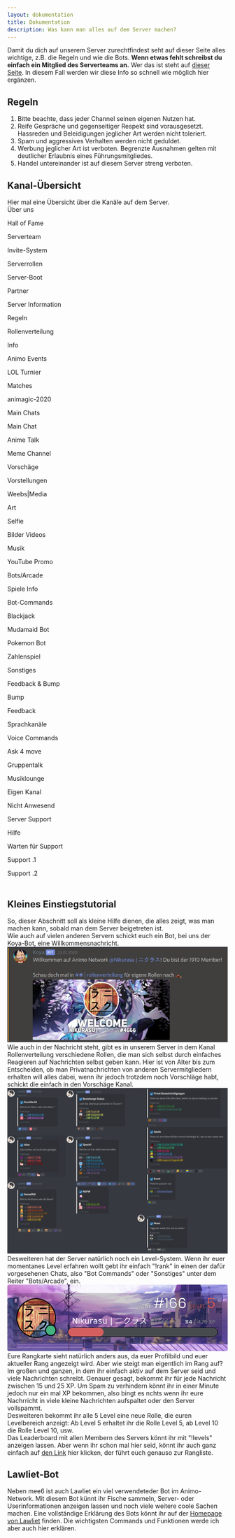 ```yaml
---
layout: dokumentation
title: Dokumentation
description: Was kann man alles auf dem Server machen?
---
```

<p>Damit du dich auf unserem Server zurechtfindest seht auf dieser Seite alles wichtige, z.B. die Regeln und wie die Bots. <b>Wenn etwas fehlt schreibst du einfach ein Mitglied des Serverteams an.</b> Wer das ist steht auf <a href="#"> dieser Seite</a>. In diesem Fall werden wir diese Info so schnell wie m&ouml;glich hier erg&auml;nzen.
<h2 class="tableOfContents">Regeln</h2>
<ol>
    <li>Bitte beachte, dass jeder Channel seinen eigenen Nutzen hat.</li>
    <li>Reife Gespräche und gegenseitiger Respekt sind vorausgesetzt. Hassreden und Beleidigungen jeglicher Art werden nicht toleriert.</li>
    <li>Spam und aggressives Verhalten werden nicht geduldet.</li>
    <li>Werbung jeglicher Art ist verboten. Begrenzte Ausnahmen gelten mit deutlicher Erlaubnis eines Führungsmitgliedes.</li>
    <li>Handel untereinander ist auf diesem Server streng verboten.</li>
</ol>
<h2 class="table of contents">Kanal-&Uuml;bersicht</h2>
Hier mal eine &Uuml;bersicht &uuml;ber die Kan&auml;le auf dem Server.
<div class="accordion" id="firstacc">&Uuml;ber uns<i class="fa fa-chevron-down" aria-hidden="true"></i></div>
<div class="panel">
    <p><i class="fa fa-hashtag" aria-hidden="true"></i>Hall of Fame</p>
    <p><i class="fa fa-hashtag" aria-hidden="true"></i>Serverteam</p>
    <p><i class="fa fa-hashtag" aria-hidden="true"></i>Invite-System</p>
    <p><i class="fa fa-hashtag" aria-hidden="true"></i>Serverrollen</p>
    <p><i class="fa fa-hashtag" aria-hidden="true"></i>Server-Boot</p>
    <p><i class="fa fa-hashtag" aria-hidden="true"></i>Partner</p>
</div>
<div class="accordion">Server Information<i class="fa fa-chevron-down" aria-hidden="true"></i></div>
<div class="panel">
    <p><i class="fa fa-hashtag" aria-hidden="true"></i>Regeln</p>
    <p><i class="fa fa-hashtag" aria-hidden="true"></i>Rollenverteilung</p>
    <p><i class="fa fa-hashtag" aria-hidden="true"></i>Info</p>
    <p><i class="fa fa-hashtag" aria-hidden="true"></i>Animo Events</p>
</div>
<div class="accordion">LOL Turnier<i class="fa fa-chevron-down" aria-hidden="true"></i></div>
<div class="panel">
    <p><i class="fa fa-hashtag" aria-hidden="true"></i>Matches</p>
    <p><i class="fa fa-hashtag" aria-hidden="true"></i>animagic-2020</p>
</div>
<div class="accordion">Main  Chats<i class="fa fa-chevron-down" aria-hidden="true"></i></div>
<div class="panel">
    <p><i class="fa fa-hashtag" aria-hidden="true"></i>Main Chat</p>
    <p><i class="fa fa-hashtag" aria-hidden="true"></i>Anime Talk</p>
    <p><i class="fa fa-hashtag" aria-hidden="true"></i>Meme Channel</p>
    <p><i class="fa fa-hashtag" aria-hidden="true"></i>Vorsch&auml;ge</p>
    <p><i class="fa fa-hashtag" aria-hidden="true"></i>Vorstellungen</p>    
</div>
<div class="accordion">Weebs|Media<i class="fa fa-chevron-down" aria-hidden="true"></i></div>
<div class="panel">
    <p><i class="fa fa-hashtag" aria-hidden="true"></i>Art</p>
    <p><i class="fa fa-hashtag" aria-hidden="true"></i>Selfie</p>
    <p><i class="fa fa-hashtag" aria-hidden="true"></i>Bilder Videos</p>
    <p><i class="fa fa-hashtag" aria-hidden="true"></i>Musik</p>
    <p><i class="fa fa-hashtag" aria-hidden="true"></i>YouTube Promo</p>
</div>
<div class="accordion">Bots/Arcade<i class="fa fa-chevron-down" aria-hidden="true"></i></div>
<div class="panel">
    <p><i class="fa fa-hashtag" aria-hidden="true"></i>Spiele Info</p>
    <p><i class="fa fa-hashtag" aria-hidden="true"></i>Bot-Commands</p>
    <p><i class="fa fa-hashtag" aria-hidden="true"></i>Blackjack</p>
    <p><i class="fa fa-hashtag" aria-hidden="true"></i>Mudamaid Bot</p>
    <p><i class="fa fa-hashtag" aria-hidden="true"></i>Pokemon Bot</p>
    <p><i class="fa fa-hashtag" aria-hidden="true"></i>Zahlenspiel</p>
    <p><i class="fa fa-hashtag" aria-hidden="true"></i>Sonstiges</p>
</div>
<div class="accordion">Feedback & Bump<i class="fa fa-chevron-down" aria-hidden="true"></i></div>
<div class="panel">
    <p><i class="fa fa-hashtag" aria-hidden="true"></i>Bump</p>
    <p><i class="fa fa-hashtag" aria-hidden="true"></i>Feedback</p>
</div>
<div class="accordion">Sprachkan&auml;le<i class="fa fa-chevron-down" aria-hidden="true"></i></div>
<div class="panel">
    <p><i class="fa fa-hashtag" aria-hidden="true"></i>Voice Commands</p>
    <p><i class="fa fa-volume-up" aria-hidden="true"></i>Ask 4 move</p>
    <p><i class="fa fa-volume-up" aria-hidden="true"></i>Gruppentalk</p>
    <p><i class="fa fa-volume-up" aria-hidden="true"></i>Musiklounge</p>
    <p><i class="fa fa-volume-up" aria-hidden="true"></i>Eigen Kanal</p>
    <p><i class="fa fa-volume-up" aria-hidden="true"></i>Nicht Anwesend</p>
</div>
<div class="accordion" id="lastacc">Server Support<i class="fa fa-chevron-down" aria-hidden="true"></i></div>
<div class="panel">
    <p><i class="fa fa-hashtag" aria-hidden="true"></i>Hilfe</p>
    <p><i class="fa fa-volume-up" aria-hidden="true"></i>Warten f&uuml;r Support</p>
    <p><i class="fa fa-volume-up" aria-hidden="true"></i>Support .1</p>
    <p><i class="fa fa-volume-up" aria-hidden="true"></i>Support .2</p>
</div>

<h2 class="tableOfContents" style="margin-top: 50px;">Kleines Einstiegstutorial</h2>

So, dieser Abschnitt soll als kleine Hilfe dienen, die alles zeigt, was man machen kann, sobald man dem Server beigetreten ist.<br>
Wie auch auf vielen anderen Servern schickt euch ein Bot, bei uns der Koya-Bot, eine Willkommensnachricht.
<img src="assets/images/KoyaWelcome.png" alt="Willkommensnachricht"><br>
Wie auch in der Nachricht steht, gibt es in unserem Server in dem Kanal Rollenverteilung verschiedene Rollen, die man sich selbst durch einfaches Reagieren auf Nachrichten selbst geben kann. Hier ist von Alter bis zum Entscheiden, ob man Privatnachrichten von anderen Servermitgliedern erhalten will alles dabei, wenn ihr jedoch trotzdem noch Vorschl&auml;ge habt, schickt die einfach in den Vorsch&auml;ge Kanal.
<img src="assets/images/LawlietRoles.png" alt="SelfRoles"><br>
Desweiteren hat der Server natürlich noch ein Level-System. Wenn ihr euer momentanes Level erfahren wollt gebt ihr einfach "!rank" in einen der daf&uuml;r vorgesehenen Chats, also "Bot Commands" oder "Sonstiges" unter dem Reiter "Bots/Arcade", ein.
<img src="assets\images\card.png" alt="Rangkarte"><br>
Eure Rangkarte sieht nat&uuml;rlich anders aus, da euer Profilbild und euer aktueller Rang angezeigt wird. Aber wie steigt man eigentlich im Rang auf? Im gro&szlig;en und ganzen, in dem ihr einfach aktiv auf dem Server seid und viele Nachrichten schreibt. Genauer gesagt, bekommt ihr für jede Nachricht zwischen 15 und 25 XP. Um Spam zu verhindern könnt ihr in einer Minute jedoch nur ein mal XP bekommen, also bingt es nchts wenn ihr eure Nachrricht in viele kleine Nachrichten aufspaltet oder den Server vollspammt.<br>
Desweiteren bekommt ihr alle 5 Level eine neue Rolle, die euren Levelbereich anzeigt: Ab Level 5 erhaltet ihr die Rolle Level 5, ab Level 10 die Rolle Level 10, usw. <br>
Das Leaderboard mit allen Membern des Servers könnt ihr mit "!levels" anzeigen lassen. Aber wenn ihr schon mal hier seid, könnt ihr auch ganz einfach auf <a href="https://mee6.xyz/leaderboard/466606232183242752"> den Link</a> hier klicken, der führt euch genauso zur Rangliste.

<h2 class="tableOfContents">Lawliet-Bot</h2>
Neben mee6 ist auch Lawliet ein viel verwendeteder Bot im Animo-Network. Mit diesem Bot k&uuml;nnt ihr Fische sammeln, Server- oder Userinformationen anzeigen lassen und noch viele weitere coole Sachen machen. Eine vollst&auml;ndige Erklärung des Bots könnt ihr auf der <a href="https://lawliet.xyz"> Homepage von Lawliet<a/> finden. Die wichtigsten Commands und Funktionen werde ich aber auch hier erklären.